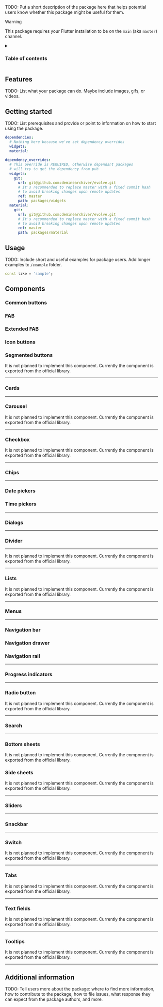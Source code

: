 <!--
This README describes the package. If you publish this package to pub.dev,
this README's contents appear on the landing page for your package.

For information about how to write a good package README, see the guide for
[writing package pages](https://dart.dev/tools/pub/writing-package-pages).

For general information about developing packages, see the Dart guide for
[creating packages](https://dart.dev/guides/libraries/create-packages)
and the Flutter guide for
[developing packages and plugins](https://flutter.dev/to/develop-packages).
-->

TODO: Put a short description of the package here that helps potential users
know whether this package might be useful for them.

> [!WARNING]
> This package requires your Flutter installation to be on the `main` (aka `master`) channel.

<details>
  <summary><h3>Table of contents</h3></summary>

- [Features](#features)
- [Getting started](#getting-started)
- [Usage](#usage)
- [Components](#components)
  - [Common buttons](#common-buttons)
  - [FAB](#fab)
  - [Extended FAB](#extended-fab)
  - [Icon buttons](#icon-buttons)
  - [Segmented buttons](#segmented-buttons)
  - [Cards](#cards)
  - [Carousel](#carousel)
  - [Checkbox](#checkbox)
  - [Chips](#chips)
  - [Date pickers](#date-pickers)
  - [Time pickers](#time-pickers)
  - [Dialogs](#dialogs)
  - [Divider](#divider)
  - [Lists](#lists)
  - [Menus](#menus)
  - [Navigation bar](#navigation-bar)
  - [Navigation drawer](#navigation-drawer)
  - [Navigation rail](#navigation-rail)
  - [Progress indicators](#progress-indicators)
  - [Radio button](#radio-button)
  - [Search](#search)
  - [Bottom sheets](#bottom-sheets)
  - [Side sheets](#side-sheets)
  - [Sliders](#sliders)
  - [Snackbar](#snackbar)
  - [Switch](#switch)
  - [Tabs](#tabs)
  - [Text fields](#text-fields)
  - [Tooltips](#tooltips)
- [Additional information](#additional-information)


</details>

## Features

TODO: List what your package can do. Maybe include images, gifs, or videos.

## Getting started

TODO: List prerequisites and provide or point to information on how to
start using the package.

```yaml
dependencies:
  # Nothing here because we've set dependency overrides
  widgets:
  material:
  
dependency_overrides:
  # This override is REQUIRED, otherwise dependant packages
  # will try to get the dependency from pub
  widgets:
    git:
      url: git@github.com:deminearchiver/evolve.git
      # It's recommended to replace master with a fixed commit hash
      # to avoid breaking changes upon remote updates
      ref: master
      path: packages/widgets
  material:
    git:
      url: git@github.com:deminearchiver/evolve.git
      # It's recommended to replace master with a fixed commit hash
      # to avoid breaking changes upon remote updates
      ref: master
      path: packages/material
```
## Usage

TODO: Include short and useful examples for package users. Add longer examples
to `/example` folder.

```dart
const like = 'sample';
```

## Components

### Common buttons

### FAB

### Extended FAB

### Icon buttons

### Segmented buttons

It is not planned to implement this component. Currently the component is exported from the official library.

---

### Cards

---


### Carousel
It is not planned to implement this component. Currently the component is exported from the official library.

---

### Checkbox
It is not planned to implement this component. Currently the component is exported from the official library.

---

### Chips
---

### Date pickers
### Time pickers
---

### Dialogs

---


### Divider
---

It is not planned to implement this component. Currently the component is exported from the official library.

---

### Lists

It is not planned to implement this component. Currently the component is exported from the official library.

---

### Menus
---

### Navigation bar

### Navigation drawer

### Navigation rail
---

### Progress indicators
---

### Radio button

It is not planned to implement this component. Currently the component is exported from the official library.

---

### Search

---

### Bottom sheets
It is not planned to implement this component. Currently the component is exported from the official library.

### Side sheets

It is not planned to implement this component. Currently the component is exported from the official library.

---

### Sliders

---
### Snackbar

---
### Switch

It is not planned to implement this component. Currently the component is exported from the official library.

---
### Tabs

It is not planned to implement this component. Currently the component is exported from the official library.

---
### Text fields

It is not planned to implement this component. Currently the component is exported from the official library.

---
### Tooltips

It is not planned to implement this component. Currently the component is exported from the official library.

---

## Additional information

TODO: Tell users more about the package: where to find more information, how to
contribute to the package, how to file issues, what response they can expect
from the package authors, and more.
